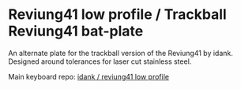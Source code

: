 # Reviung41 low profile / Trackball Reviung41 bat-plate

An alternate plate for the trackball version of the Reviung41 by idank. Designed around tolerances for laser cut stainless steel.

Main keyboard repo: [idank / reviung41 low profile](https://github.com/idank/keyboards/tree/main/reviung/reviung41%20low%20profile)